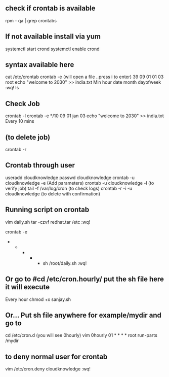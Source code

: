 ## check if crontab is available
rpm - qa | grep crontabs

## If not available install via yum
systemctl start crond
systemctl enable crond

## syntax available here
cat /etc/crontab 
crontab -e      (will open a file ..press i to enter)
   39    09    01   01  03   root  echo "welcome to 2030" >> india.txt
    Min hour date month dayofweek
:wq!
ls

## Check Job
crontab -l
crontab -e
  */10  09    01   jan  03   echo "welcome to 2030" >> india.txt
  Every 10 mins
  
## (to delete job)
crontab -r

## Crontab through user

useradd cloudknowledge
passwd cloudknowledge
crontab -u cloudknowledge -e   (Add parameters)
crontab -u cloudknowledge -l (to verify job)
tail -f /var/log/cron (to check logs)
crontab -r -i -u cloudknowledge (to delete with confirmation)


## Running script on crontab
vim daily.sh
   tar -czvf redhat.tar /etc
:wq!

crontab -e
  *  *  *  *  *    sh /root/daily.sh
:wq!

## Or go to #cd /etc/cron.hourly/ put the sh file here it will execute
Every hour
chmod +x sanjay.sh

## Or... Put sh file anywhere for example/mydir and go to
cd  /etc/cron.d (you will see 0hourly)
vim 0hourly
    01 * * * * root run-parts /mydir
   

## to deny normal user for crontab
vim /etc/cron.deny
   cloudknowledge
:wq!
